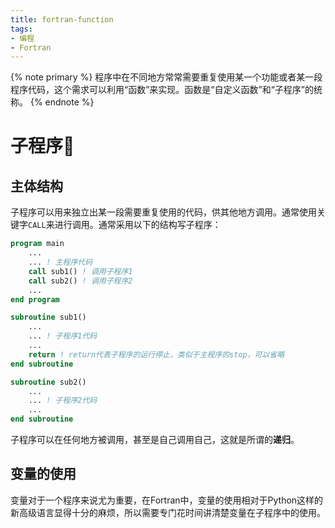 ```yaml
---
title: fortran-function
tags:
- 编程
- Fortran
---
```


{% note primary %}
程序中在不同地方常常需要重复使用某一个功能或者某一段程序代码，这个需求可以利用“函数”来实现。函数是“自定义函数”和“子程序”的统称。
{% endnote %}

# 子程序🎃

## 主体结构

子程序可以用来独立出某一段需要重复使用的代码，供其他地方调用。通常使用关键字`CALL`来进行调用。通常采用以下的结构写子程序：
```fortran
program main
    ...
    ... ! 主程序代码
    call sub1() ! 调用子程序1
    call sub2() ! 调用子程序2
    ...
end program

subroutine sub1()
    ...
    ... ! 子程序1代码
    ...
    return ! return代表子程序的运行停止，类似于主程序的stop，可以省略
end subroutine

subroutine sub2()
    ...
    ... ! 子程序2代码
    ...
end subroutine
```

子程序可以在任何地方被调用，甚至是自己调用自己，这就是所谓的**递归**。

## 变量的使用

变量对于一个程序来说尤为重要，在Fortran中，变量的使用相对于Python这样的新高级语言显得十分的麻烦，所以需要专门花时间讲清楚变量在子程序中的使用。

